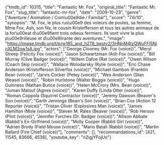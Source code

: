 {"tmdb_id": 10315, "title": "Fantastic Mr. Fox", "original_title": "Fantastic Mr. Fox", "slug_title": "fantastic-mr-fox", "date": "2009-10-23", "genre": ["Aventure / Animation / Com\u00e9die / Familial"], "score": "7.6/10", "synopsis": "M. Fox, le plus rus\u00e9 des voleurs de poules, sa femme, Mme Fox, Ash, son fils, le cousin Kristofferson et tous les autres animaux de la for\u00eat d\u00e9fient trois odieux fermiers. Ils vont vivre la plus p\u00e9rilleuse et d\u00e9lirante des aventures.", "image": "https://image.tmdb.org/t/p/w185_and_h278_bestv2/3HNnM4tzQWuFFI5NinXLM2ow1sA.jpg", "actors": ["George Clooney (Mr. Fox (voice))", "Meryl Streep (Felicity Fox (voice))", "Jason Schwartzman (Ash Fox (voice))", "Bill Murray (Clive Badger (voice))", "Willem Dafoe (Rat (voice))", "Owen Wilson (Coach Skip (voice))", "Wallace Wolodarsky (Kylie (voice))", "Eric Chase Anderson (Kristofferson Silverfox (voice))", "Michael Gambon (Franklin Bean (voice))", "Jarvis Cocker (Petey (voice))", "Wes Anderson (Stan Weasel (voice))", "Robin Hurlstone (Walter Boggis (voice))", "Hugo Guinness (Nathan Bunce (voice))", "Helen McCrory (Mrs. Bean (voice))", "Juman Malouf (Agnes (voice))", "Karen Duffy (Linda Otter (voice))", "Roman Coppola (Squirrel Contractor (voice))", "Jeremy Dawson (Beaver's Son (voice))", "Garth Jennings (Bean's Son (voice))", "Brian Cox (Action 12 Reporter (voice))", "Tristan Oliver (Explosives Man (voice))", "James Hamilton (Mole (voice))", "Steven M. Rales (Beaver (voice))", "Rob Hersov (Pilot (voice))", "Jennifer Furches (Dr. Badger (voice))", "Allison Abbate (Rabbit's Ex-Girlfriend (voice))", "Molly Cooper (Rabbit Girl (voice))", "Adrien Brody (Field Mouse (voice))", "Mario Batali (Rabbit (voice))", "Martin Ballard (Fire Chief (voice))"], "comments": [], "recommandations_id": [421, 11545, 83666, 4538], "youtube_key": "n2igjYFojUo"}